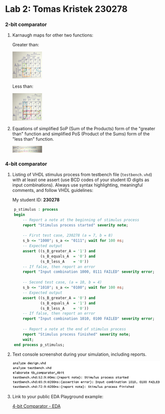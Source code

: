 # Lab 2: Tomas Kristek 230278

### 2-bit comparator

1. Karnaugh maps for other two functions:

   Greater than:

   <img src= "Images/K-map_Greater.JPG" width=20% height=20%>

   Less than:

   <img src= "Images/K-map_Less.JPG" width=20% height=20%>

2. Equations of simplified SoP (Sum of the Products) form of the "greater than" function and simplified PoS (Product of the Sums) form of the "less than" function.

   <img src= "Images/SoP_PoS.JPG" width=20% height=20%>

### 4-bit comparator

1. Listing of VHDL stimulus process from testbench file (`testbench.vhd`) with at least one assert (use BCD codes of your student ID digits as input combinations). Always use syntax highlighting, meaningful comments, and follow VHDL guidelines:

   My student ID: **230278**

```vhdl
    p_stimulus : process
    begin
        -- Report a note at the beginning of stimulus process
        report "Stimulus process started" severity note;

        -- First test case, 230278 (a = 7, b = 8)
        s_b <= "1000"; s_a <= "0111"; wait for 100 ns;
        -- Expected output
        assert ((s_B_greater_A = '1') and
                (s_B_equals_A  = '0') and
                (s_B_less_A    = '0'))
        -- If false, then report an error
        report "Input combination 1000, 0111 FAILED" severity error;

        -- Second test case, (a = 10, b = 4)
        s_b <= "1010"; s_a <= "0100"; wait for 100 ns;
        -- Expected output
        assert ((s_B_greater_A = '0') and
                (s_B_equals_A  = '1') and
                (s_B_less_A    = '0'))
        -- If false, then report an error
        report "Input combination 1010, 0100 FAILED" severity error;

        -- Report a note at the end of stimulus process
        report "Stimulus process finished" severity note;
        wait;
    end process p_stimulus;
```

2. Text console screenshot during your simulation, including reports.

   ![4-bit Comparator - Log](Images/Log.png)

3. Link to your public EDA Playground example:

   [4-bit Comparator - EDA](https://www.edaplayground.com/x/tmX7)

